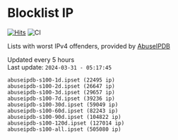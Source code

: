 # Blocklist IP

[![Hits](https://hits.seeyoufarm.com/api/count/incr/badge.svg?url=https%3A%2F%2Fgithub.com%2Fborestad%2Fblocklist-ip%2F&count_bg=%2379C83D&title_bg=%23555555&icon=&icon_color=%23E7E7E7&title=hits&edge_flat=false)](https://hits.seeyoufarm.com)  ![CI](https://img.shields.io/github/workflow/status/borestad/blocklist-ip/CI?style=flat-square)

Lists with worst IPv4 offenders, provided by [AbuseIPDB](https://www.abuseipdb.com/)

<!-- FOOTER-PLACEHOLDER -->
Updated every 5 hours<br>
Last update: `2024-03-31 - 05:17:45`
```
abuseipdb-s100-1d.ipset (22495 ip)
abuseipdb-s100-2d.ipset (26647 ip)
abuseipdb-s100-3d.ipset (29657 ip)
abuseipdb-s100-7d.ipset (39236 ip)
abuseipdb-s100-30d.ipset (59049 ip)
abuseipdb-s100-60d.ipset (82243 ip)
abuseipdb-s100-90d.ipset (104822 ip)
abuseipdb-s100-120d.ipset (127014 ip)
abuseipdb-s100-all.ipset (505080 ip)
```
